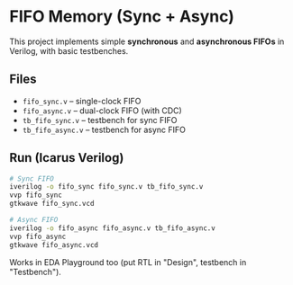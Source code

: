 # FIFO Memory (Sync + Async)

This project implements simple **synchronous** and **asynchronous FIFOs** in Verilog, with basic testbenches.

## Files
- `fifo_sync.v` – single-clock FIFO
- `fifo_async.v` – dual-clock FIFO (with CDC)
- `tb_fifo_sync.v` – testbench for sync FIFO
- `tb_fifo_async.v` – testbench for async FIFO

## Run (Icarus Verilog)
```bash
# Sync FIFO
iverilog -o fifo_sync fifo_sync.v tb_fifo_sync.v
vvp fifo_sync
gtkwave fifo_sync.vcd

# Async FIFO
iverilog -o fifo_async fifo_async.v tb_fifo_async.v
vvp fifo_async
gtkwave fifo_async.vcd
```

Works in EDA Playground too (put RTL in "Design", testbench in "Testbench").
